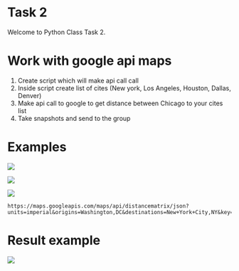# Task 2
Welcome to Python Class Task 2.

# Work with google api maps 
1. Create script which will make api call call
2. Inside script create list of cites (New york, Los Angeles, Houston, Dallas, Denver)
3. Make api call to google to get distance between Chicago to your cites list
4. Take snapshots and send to the group 

# Examples 
![](README/Screen%20Shot%202018-10-12%20at%209.13.43%20PM.png)


![](README/Screen%20Shot%202018-10-12%20at%209.13.50%20PM.png)

![](README/Screen%20Shot%202018-10-12%20at%209.14.26%20PM.png)


``` 
https://maps.googleapis.com/maps/api/distancematrix/json?units=imperial&origins=Washington,DC&destinations=New+York+City,NY&key=YOURTOKEN
```


# Result example
![](README/Screen%20Shot%202018-10-12%20at%209.25.01%20PM.png)


